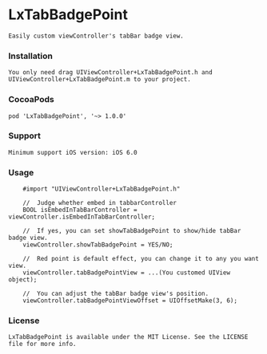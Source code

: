 # LxTabBadgePoint
    Easily custom viewController's tabBar badge view. 

### Installation
    You only need drag UIViewController+LxTabBadgePoint.h and UIViewController+LxTabBadgePoint.m to your project.

### CocoaPods
    pod 'LxTabBadgePoint', '~> 1.0.0'

### Support
    Minimum support iOS version: iOS 6.0

### Usage
```objc
    #import "UIViewController+LxTabBadgePoint.h"

    //  Judge whether embed in tabbarController
    BOOL isEmbedInTabBarController = viewController.isEmbedInTabBarController;

    //  If yes, you can set showTabBadgePoint to show/hide tabBar badge view.
    viewController.showTabBadgePoint = YES/NO;

    //  Red point is default effect, you can change it to any you want view.
    viewController.tabBadgePointView = ...(You customed UIView object);

    //  You can adjust the tabBar badge view's position.
    viewController.tabBadgePointViewOffset = UIOffsetMake(3, 6);
```

### License
    LxTabBadgePoint is available under the MIT License. See the LICENSE file for more info.